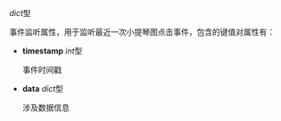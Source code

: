 *dict*型

  事件监听属性，用于监听最近一次小提琴图点击事件，包含的键值对属性有：

  - **timestamp** *int*型

    事件时间戳

  - **data** *dict*型

    涉及数据信息
